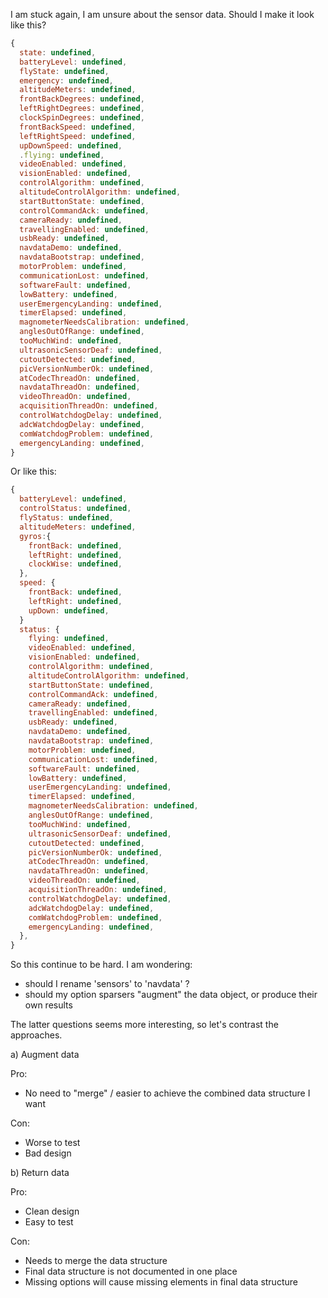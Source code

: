 I am stuck again, I am unsure about the sensor data. Should I make it look like
this?

```js
{
  state: undefined,
  batteryLevel: undefined,
  flyState: undefined,
  emergency: undefined,
  altitudeMeters: undefined,
  frontBackDegrees: undefined,
  leftRightDegrees: undefined,
  clockSpinDegrees: undefined,
  frontBackSpeed: undefined,
  leftRightSpeed: undefined,
  upDownSpeed: undefined,
  .flying: undefined,
  videoEnabled: undefined,
  visionEnabled: undefined,
  controlAlgorithm: undefined,
  altitudeControlAlgorithm: undefined,
  startButtonState: undefined,
  controlCommandAck: undefined,
  cameraReady: undefined,
  travellingEnabled: undefined,
  usbReady: undefined,
  navdataDemo: undefined,
  navdataBootstrap: undefined,
  motorProblem: undefined,
  communicationLost: undefined,
  softwareFault: undefined,
  lowBattery: undefined,
  userEmergencyLanding: undefined,
  timerElapsed: undefined,
  magnometerNeedsCalibration: undefined,
  anglesOutOfRange: undefined,
  tooMuchWind: undefined,
  ultrasonicSensorDeaf: undefined,
  cutoutDetected: undefined,
  picVersionNumberOk: undefined,
  atCodecThreadOn: undefined,
  navdataThreadOn: undefined,
  videoThreadOn: undefined,
  acquisitionThreadOn: undefined,
  controlWatchdogDelay: undefined,
  adcWatchdogDelay: undefined,
  comWatchdogProblem: undefined,
  emergencyLanding: undefined,
}
```

Or like this:

```js
{
  batteryLevel: undefined,
  controlStatus: undefined,
  flyStatus: undefined,
  altitudeMeters: undefined,
  gyros:{
    frontBack: undefined,
    leftRight: undefined,
    clockWise: undefined,
  },
  speed: {
    frontBack: undefined,
    leftRight: undefined,
    upDown: undefined,
  }
  status: {
    flying: undefined,
    videoEnabled: undefined,
    visionEnabled: undefined,
    controlAlgorithm: undefined,
    altitudeControlAlgorithm: undefined,
    startButtonState: undefined,
    controlCommandAck: undefined,
    cameraReady: undefined,
    travellingEnabled: undefined,
    usbReady: undefined,
    navdataDemo: undefined,
    navdataBootstrap: undefined,
    motorProblem: undefined,
    communicationLost: undefined,
    softwareFault: undefined,
    lowBattery: undefined,
    userEmergencyLanding: undefined,
    timerElapsed: undefined,
    magnometerNeedsCalibration: undefined,
    anglesOutOfRange: undefined,
    tooMuchWind: undefined,
    ultrasonicSensorDeaf: undefined,
    cutoutDetected: undefined,
    picVersionNumberOk: undefined,
    atCodecThreadOn: undefined,
    navdataThreadOn: undefined,
    videoThreadOn: undefined,
    acquisitionThreadOn: undefined,
    controlWatchdogDelay: undefined,
    adcWatchdogDelay: undefined,
    comWatchdogProblem: undefined,
    emergencyLanding: undefined,
  },
}
```

So this continue to be hard. I am wondering:

* should I rename 'sensors' to 'navdata' ?
* should my option sparsers "augment" the data object, or produce their own
  results

The latter questions seems more interesting, so let's contrast the approaches.

a) Augment data

Pro:
* No need to "merge" / easier to achieve the combined data structure I want

Con:
* Worse to test
* Bad design

b) Return data

Pro:
* Clean design
* Easy to test

Con:
* Needs to merge the data structure
* Final data structure is not documented in one place
* Missing options will cause missing elements in final data structure
